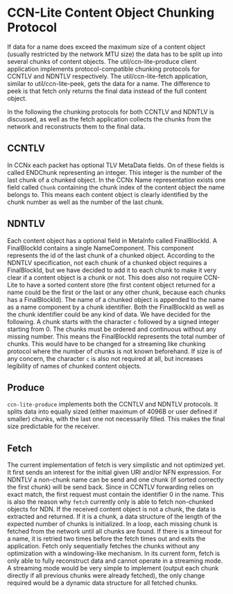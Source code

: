 # CCN-Lite Content Object Chunking Protocol

If data for a name does exceed the maximum size of a content object (usually restricted by the network MTU size) the data has to be split up into several chunks of content objects. The util/ccn-lite-produce client application implements protocol-compatible chunking protocols for CCNTLV and NDNTLV respectively.  The util/ccn-lite-fetch application, similar to util/ccn-lite-peek, gets the data for a name. The difference to peek is that fetch only returns the final data instead of the full content object.

In the following the chunking protocols for both CCNTLV and NDNTLV is discussed, as well as the fetch application collects the chunks from the network and reconstructs them to the final data.

## CCNTLV
In CCNx each packet has optional TLV MetaData fields. On of these fields is called ENDChunk representing an integer. This integer is the number of the last chunk of a chunked object. In the CCNx Name representation exists one field called `Chunk` containing the chunk index of the content object the name belongs to. This means each content object is clearly identified by the chunk number as well as the number of the last chunk.


## NDNTLV

Each content object has a optional field in MetaInfo called FinalBlockId. A FinalBlockId contains a single NameComponent. This component represents the id of the last chunk of a chunked object. According to the NDNTLV specification, not each chunk of a chunked object requires a FinalBlockId, but we have decided to add it to each chunk to make it very clear if a content object is a chunk or not. This does also not require CCN-Lite to have a sorted content store (the first content object returned for a name could be the first or the last or any other chunk, because each chunks has a FinalBlockId). 
The name of a chunked object is appended to the name as a name component by a chunk identifier. Both the FinalBlockId as well as the chunk identifier could be any kind of data. We have decided for the following. A chunk starts with the character `c` followed by a signed integer starting from 0. The chunks must be ordered and continuous without any missing number. This means the FinalBlockId represents the total number of chunks. 
This would have to be changed for a streaming like chunking protocol where the number of chunks is not known beforehand. If size is of any concern, the character `c` is also not required at all, but increases legibility of names of chunked content objects.


## Produce
`ccn-lite-produce` implements both the CCNTLV and NDNTLV protocols. It splits data into equally sized (either maximum of 4096B or user defined if smaller) chunks, with the last one not necessarily filled. This makes the final size predictable for the receiver.

## Fetch

The current implementation of fetch is very simplistic and not optimized yet. It first sends an interest for the initial given URI and/or NFN expression. For NDNTLV a non-chunk name can be send and one chunk (if sorted correctly the first chunk) will be send back. Since in CCNTLV forwarding relies on exact match, the first request must contain the identifier 0 in the name. This is also the reason why `fetch` currently only is able to fetch non-chunked objects for NDN.
If the received content object is not a chunk, the data is extracted and returned. If it is a chunk, a data structure of the length of the expected number of chunks is initialized. In a loop, each missing chunk is fetched from the network until all chunks are found. If there is a timeout for a name, it is retried two times before the fetch times out and exits the application. Fetch only sequentially fetches the chunks without any optimization with a windowing-like mechanism. In its current form, fetch is only able to fully reconstruct data and cannot operate in a streaming mode. A streaming mode would be very simple to implement (output each chunk directly if all previous chunks were already fetched), the only change required would be a dynamic data structure for all fetched chunks.
